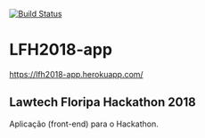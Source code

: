 [![Build Status](https://travis-ci.org/ia-tj/LFH2018-app.svg?branch=master)](https://travis-ci.org/ia-tj/LFH2018-app)

# LFH2018-app

https://lfh2018-app.herokuapp.com/

## Lawtech Floripa Hackathon 2018

Aplicação (front-end) para o Hackathon.
